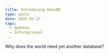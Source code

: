 ```yaml
---
title: Introducing HonuDB
type: posts
date: 2025-02-27
tags:
  - Updates
  - Informational
---
```


Why does the world need yet another database?